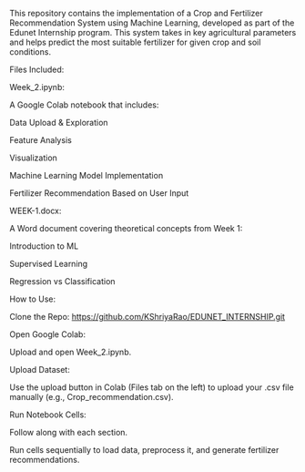 This repository contains the implementation of a Crop and Fertilizer Recommendation System using Machine Learning, developed as part of the Edunet Internship program. This system takes in key agricultural parameters and helps predict the most suitable fertilizer for given crop and soil conditions.

Files Included:

Week_2.ipynb:

A Google Colab notebook that includes:

Data Upload & Exploration

Feature Analysis

Visualization

Machine Learning Model Implementation

Fertilizer Recommendation Based on User Input

WEEK-1.docx:

A Word document covering theoretical concepts from Week 1:

Introduction to ML

Supervised Learning

Regression vs Classification

How to Use:

Clone the Repo: https://github.com/KShriyaRao/EDUNET_INTERNSHIP.git

Open Google Colab:

Upload and open Week_2.ipynb.

Upload Dataset:

Use the upload button in Colab (Files tab on the left) to upload your .csv file manually (e.g., Crop_recommendation.csv).

Run Notebook Cells:

Follow along with each section.

Run cells sequentially to load data, preprocess it, and generate fertilizer recommendations.
